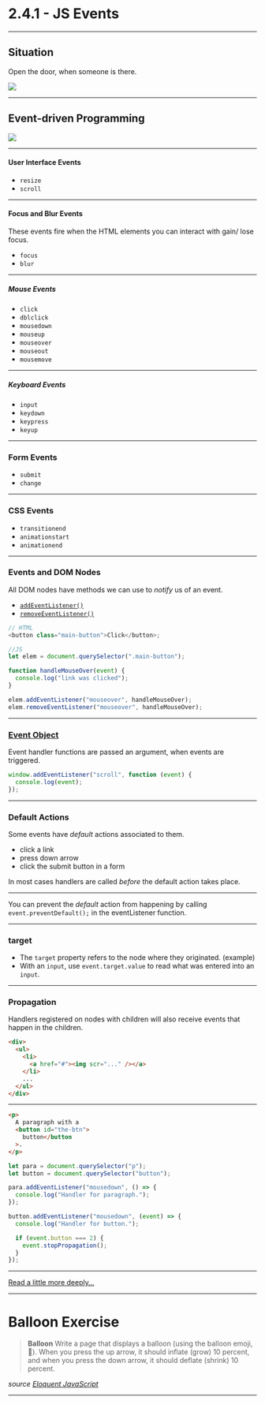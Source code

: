 # 2.4.1 - JS Events

---

## Situation

Open the door, when someone is there.

<img src="assets/door.gif" />

---

## Event-driven Programming

<img src="assets/fig1_event.png" />

---

#### User Interface Events

- `resize`
- `scroll`

---

#### Focus and Blur Events

These events fire when the HTML elements you can interact with gain/ lose focus.

- `focus`
- `blur`

---

##### Mouse Events

- `click`
- `dblclick`
- `mousedown`
- `mouseup`
- `mouseover`
- `mouseout`
- `mousemove`

---

##### Keyboard Events

- `input`
- `keydown`
- `keypress`
- `keyup`

---

### Form Events

- `submit`
- `change`

---

### CSS Events

- `transitionend`
- `animationstart`
- `animationend`

---

### Events and DOM Nodes

All DOM nodes have methods we can use to _notify_ us of an event.

- [`addEventListener()`](https://developer.mozilla.org/en-US/docs/Web/API/EventTarget/addEventListener)
- [`removeEventListener()`](https://developer.mozilla.org/en-US/docs/Web/API/EventTarget/removeEventListener)

```js
// HTML
<button class="main-button">Click</button>;

//JS
let elem = document.querySelector(".main-button");

function handleMouseOver(event) {
  console.log("link was clicked");
}

elem.addEventListener("mouseover", handleMouseOver);
elem.removeEventListener("mouseover", handleMouseOver);
```

---

### [Event Object](https://www.w3schools.com/jsref/obj_event.asp)

Event handler functions are passed an argument, when events are triggered.

```js
window.addEventListener("scroll", function (event) {
  console.log(event);
});
```

---

### Default Actions

Some events have _default_ actions associated to them.

- click a link
- press down arrow
- click the submit button in a form

In most cases handlers are called _before_ the default action takes place.

---

You can prevent the _default_ action from happening by calling `event.preventDefault();` in the eventListener function.

---

### target

- The `target` property refers to the node where they originated. (example)
- With an `input`, use `event.target.value` to read what was entered into an `input`.

---

### Propagation

Handlers registered on nodes with children will also receive events that happen in the children.

```html
<div>
  <ul>
    <li>
      <a href="#"><img scr="..." /></a>
    </li>
    ...
  </ul>
</div>
```

---

```html
<p>
  A paragraph with a
  <button id="the-btn">
    button</button
  >.
</p>
```

```js
let para = document.querySelector("p");
let button = document.querySelector("button");

para.addEventListener("mousedown", () => {
  console.log("Handler for paragraph.");
});

button.addEventListener("mousedown", (event) => {
  console.log("Handler for button.");

  if (event.button === 2) {
    event.stopPropagation();
  }
});
```

---

[Read a little more deeply…](https://eloquentjavascript.net/15_event.html)

---

# Balloon Exercise

> **Balloon**
> Write a page that displays a balloon (using the balloon emoji, 🎈). When you press the up arrow, it should inflate (grow) 10 percent, and when you press the down arrow, it should deflate (shrink) 10 percent.

_source [Eloquent JavaScript](https://eloquentjavascript.net/15_event.html)_

<!-- HTML
<h1 id="balloon">🎈</h1>
-->

<!-- JS

let fontSize = 18;

let balloon = document.querySelector('#balloon');
balloon.style.fontSize = fontSize + 'px';

window.addEventListener('keydown', function(event) {
  if (event.code === 'ArrowUp') {
    fontSize += fontSize * 0.1
    balloon.style.fontSize = fontSize + 'px';
  } else if (event.code === 'ArrowDown') {
    fontSize -= fontSize * 0.1
    balloon.style.fontSize = fontSize + 'px';
  }
}

 -->

---
